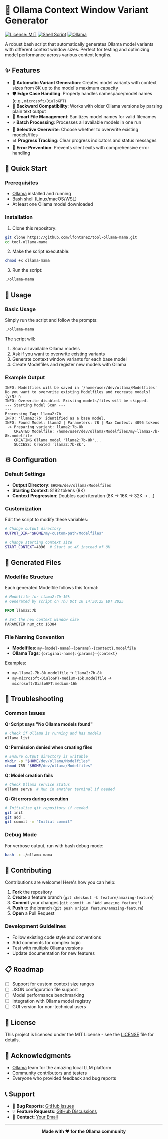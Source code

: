 # 🦙 Ollama Context Window Variant Generator

[![License: MIT](https://img.shields.io/badge/License-MIT-yellow.svg)](https://opensource.org/licenses/MIT)
[![Shell Script](https://img.shields.io/badge/Shell-Bash-green.svg)](https://www.gnu.org/software/bash/)
[![Ollama](https://img.shields.io/badge/Ollama-Compatible-blue.svg)](https://ollama.ai/)

A robust bash script that automatically generates Ollama model variants with different context window sizes. Perfect for testing and optimizing model performance across various context lengths.

## ✨ Features

- 🔄 **Automatic Variant Generation**: Creates model variants with context sizes from 8K up to the model's maximum capacity
- 🛡️ **Edge Case Handling**: Properly handles namespace/model names (e.g., `microsoft/DialoGPT`)
- 🔧 **Backward Compatibility**: Works with older Ollama versions by parsing plain text output
- 📁 **Smart File Management**: Sanitizes model names for valid filenames
- ⚡ **Batch Processing**: Processes all available models in one run
- 🎯 **Selective Overwrite**: Choose whether to overwrite existing models/files
- 📊 **Progress Tracking**: Clear progress indicators and status messages
- 🚫 **Error Prevention**: Prevents silent exits with comprehensive error handling

## 🚀 Quick Start

### Prerequisites

- [Ollama](https://ollama.ai/) installed and running
- Bash shell (Linux/macOS/WSL)
- At least one Ollama model downloaded

### Installation

1. Clone this repository:
```bash
git clone https://github.com/lfontanez/tool-ollama-mama.git
cd tool-ollama-mama
```

2. Make the script executable:
```bash
chmod +x ollama-mama
```

3. Run the script:
```bash
./ollama-mama
```

## 📖 Usage

### Basic Usage

Simply run the script and follow the prompts:

```bash
./ollama-mama
```

The script will:
1. Scan all available Ollama models
2. Ask if you want to overwrite existing variants
3. Generate context window variants for each base model
4. Create Modelfiles and register new models with Ollama

### Example Output

```
INFO: Modelfiles will be saved in '/home/user/dev/ollama/Modelfiles'
Do you want to overwrite existing Modelfiles and recreate models? (y/N) n
INFO: Overwrite disabled. Existing models/files will be skipped.
--- Starting Model Scan ---
---
Processing Tag: llama2:7b
INFO: 'llama2:7b' identified as a base model.
INFO: Found Model: llama2 | Parameters: 7B | Max Context: 4096 tokens
 -> Preparing variant: llama2:7b-8k
    CREATED Modelfile: /home/user/dev/ollama/Modelfiles/my-llama2-7b-8k.modelfile
    CREATING Ollama model 'llama2:7b-8k'...
    SUCCESS: Created 'llama2:7b-8k'.
```

## ⚙️ Configuration

### Default Settings

- **Output Directory**: `$HOME/dev/ollama/Modelfiles`
- **Starting Context**: 8192 tokens (8K)
- **Context Progression**: Doubles each iteration (8K → 16K → 32K → ...)

### Customization

Edit the script to modify these variables:

```bash
# Change output directory
OUTPUT_DIR="$HOME/my-custom-path/Modelfiles"

# Change starting context size
START_CONTEXT=4096  # Start at 4K instead of 8K
```

## 📁 Generated Files

### Modelfile Structure

Each generated Modelfile follows this format:

```dockerfile
# Modelfile for llama2:7b-16k
# Generated by script on Thu Oct 10 14:30:25 EDT 2025

FROM llama2:7b

# Set the new context window size
PARAMETER num_ctx 16384
```

### File Naming Convention

- **Modelfiles**: `my-{model-name}-{params}-{context}.modelfile`
- **Ollama Tags**: `{original-name}:{params}-{context}`

Examples:
- `my-llama2-7b-8k.modelfile` → `llama2:7b-8k`
- `my-microsoft-DialoGPT-medium-16k.modelfile` → `microsoft/DialoGPT:medium-16k`

## 🔧 Troubleshooting

### Common Issues

**Q: Script says "No Ollama models found"**
```bash
# Check if Ollama is running and has models
ollama list
```

**Q: Permission denied when creating files**
```bash
# Ensure output directory is writable
mkdir -p "$HOME/dev/ollama/Modelfiles"
chmod 755 "$HOME/dev/ollama/Modelfiles"
```

**Q: Model creation fails**
```bash
# Check Ollama service status
ollama serve  # Run in another terminal if needed
```

**Q: Git errors during execution**
```bash
# Initialize git repository if needed
git init
git add .
git commit -m "Initial commit"
```

### Debug Mode

For verbose output, run with bash debug mode:
```bash
bash -x ./ollama-mama
```

## 🤝 Contributing

Contributions are welcome! Here's how you can help:

1. **Fork** the repository
2. **Create** a feature branch (`git checkout -b feature/amazing-feature`)
3. **Commit** your changes (`git commit -m 'Add amazing feature'`)
4. **Push** to the branch (`git push origin feature/amazing-feature`)
5. **Open** a Pull Request

### Development Guidelines

- Follow existing code style and conventions
- Add comments for complex logic
- Test with multiple Ollama versions
- Update documentation for new features

## 📋 Roadmap

- [ ] Support for custom context size ranges
- [ ] JSON configuration file support
- [ ] Model performance benchmarking
- [ ] Integration with Ollama model registry
- [ ] GUI version for non-technical users

## 📄 License

This project is licensed under the MIT License - see the [LICENSE](LICENSE) file for details.

## 🙏 Acknowledgments

- [Ollama](https://ollama.ai/) team for the amazing local LLM platform
- Community contributors and testers
- Everyone who provided feedback and bug reports

## 📞 Support

- 🐛 **Bug Reports**: [GitHub Issues](https://github.com/lfontanez/tool-ollama-mama/issues)
- 💡 **Feature Requests**: [GitHub Discussions](https://github.com/lfontanez/tool-ollama-mama/discussions)
- 📧 **Contact**: [Your Email](mailto:your.email@example.com)

---

<div align="center">
  <strong>Made with ❤️ for the Ollama community</strong>
</div>
